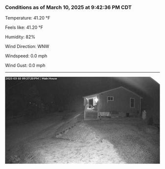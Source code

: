 ### Conditions as of March 10, 2025 at 9:42:36 PM CDT 

Temperature: 41.20 &deg;F

Feels like: 41.20 &deg;F

Humidity: 82%

Wind Direction: WNW

Windspeed: 0.0 mph

Wind Gust: 0.0 mph

---

<img src="./images/latest.jpeg"/>


